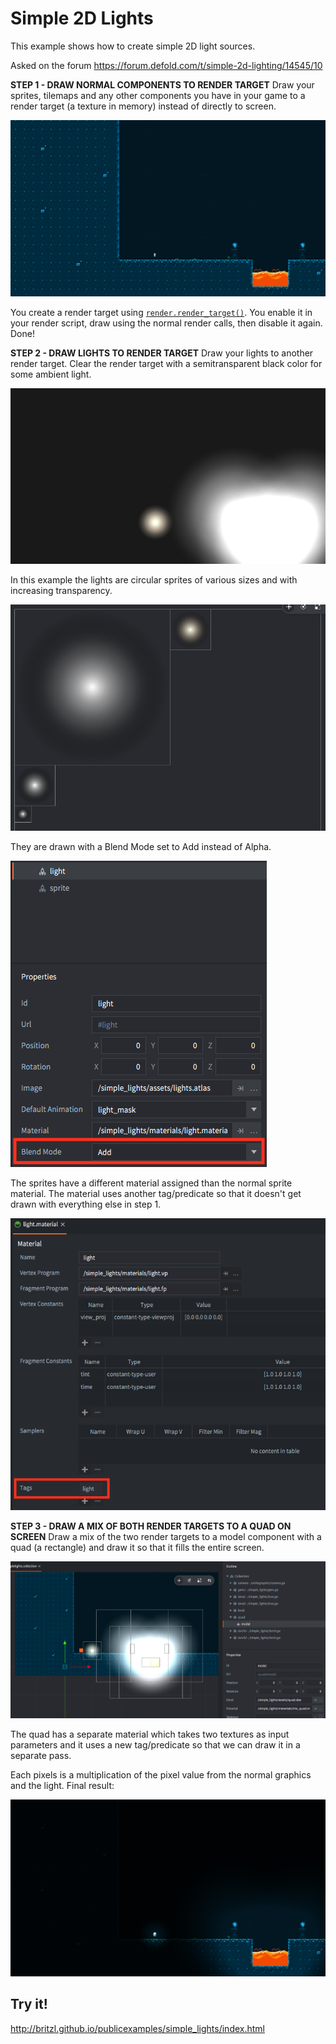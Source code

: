 # Simple 2D Lights
This example shows how to create simple 2D light sources.

Asked on the forum https://forum.defold.com/t/simple-2d-lighting/14545/10

**STEP 1 - DRAW NORMAL COMPONENTS TO RENDER TARGET**
Draw your sprites, tilemaps and any other components you have in your game to a render target (a texture in memory) instead of directly to screen.

![](docs/draw_normal_graphics.png)

You create a render target using [`render.render_target()`](https://www.defold.com/ref/render/#render.render_target:name-parameters). You enable it in your render script, draw using the normal render calls, then disable it again. Done!

**STEP 2 - DRAW LIGHTS TO RENDER TARGET**
Draw your lights to another render target. Clear the render target with a semitransparent black color for some ambient light.

![](docs/draw_lights.png)

In this example the lights are circular sprites of various sizes and with increasing transparency.

![](docs/light_sprites.png)

They are drawn with a Blend Mode set to Add instead of Alpha.

![](docs/blend_mode.png)

The sprites have a different material assigned than the normal sprite material. The material uses another tag/predicate so that it doesn't get drawn with everything else in step 1.

![](docs/custom_material.png)

**STEP 3 - DRAW A MIX OF BOTH RENDER TARGETS TO A QUAD ON SCREEN**
Draw a mix of the two render targets to a model component with a quad (a rectangle) and draw it so that it fills the entire screen.

![](docs/quad.png)

The quad has a separate material which takes two textures as input parameters and it uses a new tag/predicate so that we can draw it in a separate pass.

Each pixels is a multiplication of the pixel value from the normal graphics and the light. Final result:

![](docs/combination.png)


## Try it!
http://britzl.github.io/publicexamples/simple_lights/index.html
